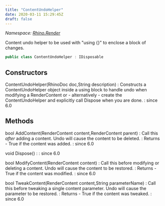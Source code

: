 ```yaml
---
title: "ContentUndoHelper"
date: 2020-03-11 15:29:45Z
draft: false
---
```


*Namespace: [Rhino.Render](../)*

Content undo helper to be used with "using {}" to enclose a block of changes.
```cs
public class ContentUndoHelper : IDisposable
```
## Constructors

ContentUndoHelper(RhinoDoc doc,String description)
: Constructs a ContentUndoHelper object inside a using block to handle undo when modifying a RenderContent
     or - alternatively - create the ContentUndoHelper and explicitly call Dispose when you are done.
: since 6.0
## Methods

bool AddContent(RenderContent content,RenderContent parent)
: Call this *after* adding a content. Undo will cause the content to be deleted.
: Returns - True if the content was added.
: since 6.0

void Dispose()
: 
: since 6.0

bool ModifyContent(RenderContent content)
: Call this before modifying or deleting a content. Undo will cause the content to be restored.
: Returns - True if the content was modified.
: since 6.0

bool TweakContent(RenderContent content,String parameterName)
: Call this before tweaking a single content parameter. Undo will cause the parameter to be restored.
: Returns - True if the content was tweaked.
: since 6.0
